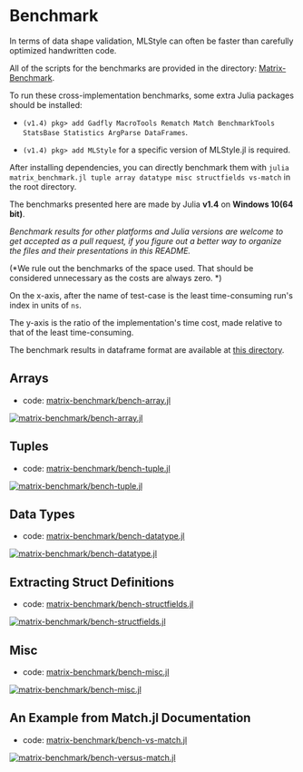 # Benchmark

In terms of data shape validation, MLStyle can often be faster than carefully optimized handwritten code.

All of the scripts for the benchmarks are provided in the directory: [Matrix-Benchmark](https://github.com/thautwarm/MLStyle.jl/blob/master/matrix-benchmark).

To run these cross-implementation benchmarks, some extra Julia packages should be installed:

- `(v1.4) pkg> add Gadfly MacroTools Rematch Match BenchmarkTools StatsBase Statistics ArgParse DataFrames`.

- `(v1.4) pkg> add MLStyle` for a specific version of MLStyle.jl is required.

After installing dependencies, you can directly benchmark them with `julia matrix_benchmark.jl tuple array datatype misc structfields vs-match` in the root directory.

The benchmarks presented here are made by Julia **v1.4** on **Windows 10(64 bit)**.

*Benchmark results for other platforms and Julia versions are welcome to get accepted as a pull request, if you figure out a better way to organize the files and their presentations in this README.*

(*We rule out the benchmarks of the space used. That should be considered unnecessary as the costs are always zero. *)

On the x-axis, after the name of test-case is the least time-consuming run's index in units of `ns`.

The y-axis is the ratio of the implementation's time cost, made relative to that of the least time-consuming.

The benchmark results in dataframe format are available at [this directory](https://github.com/thautwarm/MLStyle.jl/tree/master/stats).

## Arrays

- code: [matrix-benchmark/bench-array.jl](https://github.com/thautwarm/MLStyle.jl/blob/master/matrix-benchmark/bench-array.jl)

[![matrix-benchmark/bench-array.jl](https://raw.githubusercontent.com/thautwarm/MLStyle.jl/master/stats/bench-array.svg)](https://github.com/thautwarm/MLStyle.jl/blob/master/stats/bench-array.txt)

## Tuples

- code: [matrix-benchmark/bench-tuple.jl](https://github.com/thautwarm/MLStyle.jl/blob/master/matrix-benchmark/bench-tuple.jl)

[![matrix-benchmark/bench-tuple.jl](https://raw.githubusercontent.com/thautwarm/MLStyle.jl/master/stats/bench-tuple.svg)](https://github.com/thautwarm/MLStyle.jl/blob/master/stats/bench-tuple.txt)

## Data Types

- code: [matrix-benchmark/bench-datatype.jl](https://github.com/thautwarm/MLStyle.jl/blob/master/matrix-benchmark/bench-datatype.jl)

[![matrix-benchmark/bench-datatype.jl](https://raw.githubusercontent.com/thautwarm/MLStyle.jl/master/stats/bench-datatype.svg)](https://github.com/thautwarm/MLStyle.jl/blob/master/stats/bench-datatype.txt)

## Extracting Struct Definitions

- code: [matrix-benchmark/bench-structfields.jl](https://github.com/thautwarm/MLStyle.jl/blob/master/matrix-benchmark/bench-structfields.jl)

[![matrix-benchmark/bench-structfields.jl](https://raw.githubusercontent.com/thautwarm/MLStyle.jl/master/stats/bench-structfields.svg)](https://github.com/thautwarm/MLStyle.jl/blob/master/stats/bench-structfields.txt)

## Misc

- code: [matrix-benchmark/bench-misc.jl](https://github.com/thautwarm/MLStyle.jl/blob/master/matrix-benchmark/bench-misc.jl)

[![matrix-benchmark/bench-misc.jl](https://raw.githubusercontent.com/thautwarm/MLStyle.jl/master/stats/bench-misc.svg)](https://github.com/thautwarm/MLStyle.jl/blob/master/stats/bench-misc.txt)

## An Example from Match.jl Documentation

- code: [matrix-benchmark/bench-vs-match.jl](https://github.com/thautwarm/MLStyle.jl/blob/master/matrix-benchmark/bench-vs-match.jl)

[![matrix-benchmark/bench-versus-match.jl](https://raw.githubusercontent.com/thautwarm/MLStyle.jl/master/stats/bench-versus-match.svg)](https://github.com/thautwarm/MLStyle.jl/blob/master/stats/bench-vs-match.txt)

